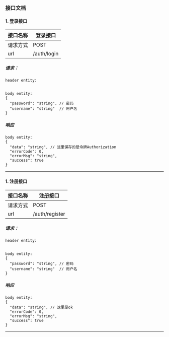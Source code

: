### 接口文档

#### 1. 登录接口

| 接口名称 | 登录接口    |
| -------- | ----------- |
| 请求方式 | POST        |
| url      | /auth/login |

##### 请求：

```http
header entity:


body entity:
{
  "password": "string", // 密码
  "username": "string"  // 用户名
}
```

##### 响应

```http
body entity:
{
  "data": "string", // 这里保存的是令牌Authorization
  "errorCode": 0,   
  "errorMsg": "string",
  "success": true
}
```

---

#### 1. 注册接口

| 接口名称 | 注册接口       |
| -------- | -------------- |
| 请求方式 | POST           |
| url      | /auth/register |

##### 请求：

```http
header entity:


body entity:
{
  "password": "string", // 密码
  "username": "string"  // 用户名
}
```

##### 响应

```http
body entity:
{
  "data": "string", // 这里是ok
  "errorCode": 0,   
  "errorMsg": "string",
  "success": true
}
```

---

#### 

